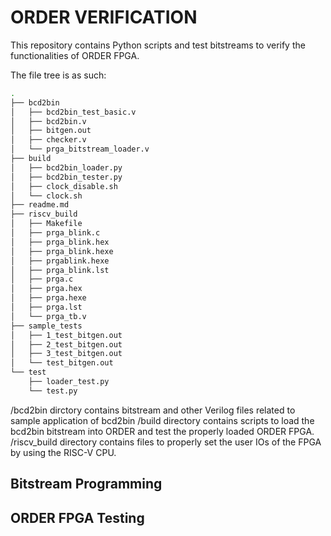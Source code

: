 # ORDER VERIFICATION
This repository contains Python scripts and test bitstreams to verify the functionalities of ORDER FPGA.

The file tree is as such: 
```bash
.
├── bcd2bin
│   ├── bcd2bin_test_basic.v
│   ├── bcd2bin.v
│   ├── bitgen.out
│   ├── checker.v
│   └── prga_bitstream_loader.v
├── build
│   ├── bcd2bin_loader.py
│   ├── bcd2bin_tester.py
│   ├── clock_disable.sh
│   └── clock.sh
├── readme.md
├── riscv_build
│   ├── Makefile
│   ├── prga_blink.c
│   ├── prga_blink.hex
│   ├── prga_blink.hexe
│   ├── prgablink.hexe
│   ├── prga_blink.lst
│   ├── prga.c
│   ├── prga.hex
│   ├── prga.hexe
│   ├── prga.lst
│   └── prga_tb.v
├── sample_tests
│   ├── 1_test_bitgen.out
│   ├── 2_test_bitgen.out
│   ├── 3_test_bitgen.out
│   └── test_bitgen.out
└── test
    ├── loader_test.py
    └── test.py
```
/bcd2bin dirctory contains bitstream and other Verilog files related to sample application of bcd2bin
/build directory contains scripts to load the bcd2bin bitstream into ORDER and test the properly loaded ORDER FPGA.
/riscv_build directory contains files to properly set the user IOs of the FPGA by using the RISC-V CPU. 

## Bitstream Programming

## ORDER FPGA Testing